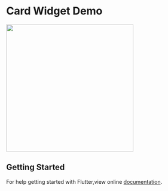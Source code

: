 # Card Widget Demo

<img src = "https://user-images.githubusercontent.com/40803579/55408406-c2de4700-5581-11e9-9084-7172f6fbd730.gif" width = '340'>

## Getting Started
For help getting started with Flutter,view online [documentation](https://docs.flutter.io/flutter/material/Card-class.html).

